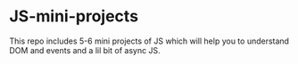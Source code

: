 # JS-mini-projects
This repo includes 5-6 mini projects of JS which will help you to understand DOM and events and a lil bit of async JS.

